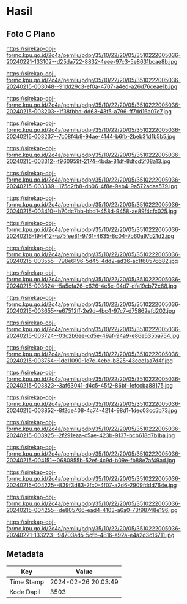 # Hasil

## Foto C Plano

https://sirekap-obj-formc.kpu.go.id/2c4a/pemilu/pdpr/35/10/22/20/05/3510222005036-20240221-133102--d25da722-8832-4eee-97c3-5e8631bcae8b.jpg

https://sirekap-obj-formc.kpu.go.id/2c4a/pemilu/pdpr/35/10/22/20/05/3510222005036-20240215-003048--91dd29c3-ef0a-4707-a4ed-a26d76ceae1b.jpg

https://sirekap-obj-formc.kpu.go.id/2c4a/pemilu/pdpr/35/10/22/20/05/3510222005036-20240215-003203--1f38fbbd-dd63-43f5-a796-ff7dd16a07e7.jpg

https://sirekap-obj-formc.kpu.go.id/2c4a/pemilu/pdpr/35/10/22/20/05/3510222005036-20240215-003237--7c08f4b9-94ae-4144-b6fb-2beb31d1b5b5.jpg

https://sirekap-obj-formc.kpu.go.id/2c4a/pemilu/pdpr/35/10/22/20/05/3510222005036-20240215-003312--f960959f-2174-4bda-81df-8dfcd5f08a13.jpg

https://sirekap-obj-formc.kpu.go.id/2c4a/pemilu/pdpr/35/10/22/20/05/3510222005036-20240215-003339--175d2fb8-db06-4f8e-9eb4-9a572adaa579.jpg

https://sirekap-obj-formc.kpu.go.id/2c4a/pemilu/pdpr/35/10/22/20/05/3510222005036-20240215-003410--b70dc7bb-bbd1-458d-9458-ae89f4cfc025.jpg

https://sirekap-obj-formc.kpu.go.id/2c4a/pemilu/pdpr/35/10/22/20/05/3510222005036-20240216-194412--a75fee81-9761-4635-8c04-7b60a97d21d2.jpg

https://sirekap-obj-formc.kpu.go.id/2c4a/pemilu/pdpr/35/10/22/20/05/3510222005036-20240215-003555--798e6196-5d45-4dd2-ad36-ac1f60576682.jpg

https://sirekap-obj-formc.kpu.go.id/2c4a/pemilu/pdpr/35/10/22/20/05/3510222005036-20240215-003624--5a5cfa26-c626-4e5e-94d7-dfa19cb72c68.jpg

https://sirekap-obj-formc.kpu.go.id/2c4a/pemilu/pdpr/35/10/22/20/05/3510222005036-20240215-003655--e67512ff-2e9d-4bc4-97c7-d75862efd202.jpg

https://sirekap-obj-formc.kpu.go.id/2c4a/pemilu/pdpr/35/10/22/20/05/3510222005036-20240215-003724--03c2b6ee-cd5e-49af-94a9-e86e535ba754.jpg

https://sirekap-obj-formc.kpu.go.id/2c4a/pemilu/pdpr/35/10/22/20/05/3510222005036-20240215-003754--1de11090-1c7c-4ebc-b825-43cec1aa7d4f.jpg

https://sirekap-obj-formc.kpu.go.id/2c4a/pemilu/pdpr/35/10/22/20/05/3510222005036-20240215-003823--3af63041-d4c5-45f2-86bf-1efccba88175.jpg

https://sirekap-obj-formc.kpu.go.id/2c4a/pemilu/pdpr/35/10/22/20/05/3510222005036-20240215-003852--8f2de408-4c74-4214-98d1-1dec03cc5b73.jpg

https://sirekap-obj-formc.kpu.go.id/2c4a/pemilu/pdpr/35/10/22/20/05/3510222005036-20240215-003925--2f291eaa-c5ae-423b-9137-bcb618d7b1ba.jpg

https://sirekap-obj-formc.kpu.go.id/2c4a/pemilu/pdpr/35/10/22/20/05/3510222005036-20240215-004151--0680855b-52ef-4c9d-b09e-fb88e7af49ad.jpg

https://sirekap-obj-formc.kpu.go.id/2c4a/pemilu/pdpr/35/10/22/20/05/3510222005036-20240215-004225--839f3d83-2fc0-4f07-a2d6-2909fddd764e.jpg

https://sirekap-obj-formc.kpu.go.id/2c4a/pemilu/pdpr/35/10/22/20/05/3510222005036-20240215-004255--de805766-ead4-4103-a6a0-73f98748e196.jpg

https://sirekap-obj-formc.kpu.go.id/2c4a/pemilu/pdpr/35/10/22/20/05/3510222005036-20240221-133223--94703ad5-5cfb-4816-a92a-e4a2d3c16711.jpg


## Metadata

| Key        | Value               |
| ---------- | ------------------- |
| Time Stamp | 2024-02-26 20:03:49 |
| Kode Dapil | 3503                |



